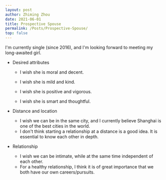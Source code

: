 ```yaml
---
layout: post
author: Zhiming Zhou
date: 2021-06-01
title: Prospective Spouse
permalink: /Posts/Prospective-Spouse/
top: false
---
```


I'm currently single (since 2016), and I'm looking forward to meeting my long-awaited girl.

- Desired attributes

  - I wish she is moral and decent.
  - I wish she is mild and kind.
  
  - I wish she is positive and vigorous.
  - I wish she is smart and thoughtful.

<!--  -->
- Distance and location

  - I wish we can be in the same city, and I currently believe Shanghai is one of the best cities in the world.
  - I don't think starting a relationship at a distance is a good idea. It is essential to know each other in depth.

<!--  -->
- Relationship
  
  - I wish we can be intimate, while at the same time independent of each other.
  - For a healthy relationship, I think it is of great importance that we both have our own careers/pursuits.

<!--
- Interest and communication
  
  - I don't like talking about things that I know very well, especially when I believe it will not nourish the other side.
  - I’m curious about all kinds of things and knowledge. Nevertheless, I don’t like superficial information.
  -->
